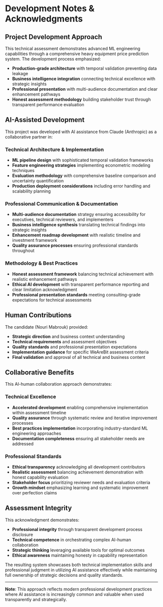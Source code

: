 # Development Notes & Acknowledgments

## Project Development Approach

This technical assessment demonstrates advanced ML engineering capabilities through a comprehensive heavy equipment price prediction system. The development process emphasized:

- **Production-grade architecture** with temporal validation preventing data leakage
- **Business intelligence integration** connecting technical excellence with strategic insights
- **Professional presentation** with multi-audience documentation and clear enhancement pathways
- **Honest assessment methodology** building stakeholder trust through transparent performance evaluation

## AI-Assisted Development

This project was developed with AI assistance from Claude (Anthropic) as a collaborative partner in:

### Technical Architecture & Implementation
- **ML pipeline design** with sophisticated temporal validation frameworks
- **Feature engineering strategies** implementing econometric modeling techniques  
- **Evaluation methodology** with comprehensive baseline comparison and uncertainty quantification
- **Production deployment considerations** including error handling and scalability planning

### Professional Communication & Documentation
- **Multi-audience documentation** strategy ensuring accessibility for executives, technical reviewers, and implementers
- **Business intelligence synthesis** translating technical findings into strategic insights
- **Enhancement roadmap development** with realistic timeline and investment framework
- **Quality assurance processes** ensuring professional standards throughout

### Methodology & Best Practices
- **Honest assessment framework** balancing technical achievement with realistic enhancement pathways
- **Ethical AI development** with transparent performance reporting and clear limitation acknowledgment
- **Professional presentation standards** meeting consulting-grade expectations for technical assessments

## Human Contributions

The candidate (Nouri Mabrouk) provided:

- **Strategic direction** and business context understanding
- **Technical requirements** and assessment objectives
- **Quality standards** and professional presentation expectations
- **Implementation guidance** for specific WeAreBit assessment criteria
- **Final validation** and approval of all technical and business content

## Collaborative Benefits

This AI-human collaboration approach demonstrates:

### Technical Excellence
- **Accelerated development** enabling comprehensive implementation within assessment timeline
- **Quality assurance** through systematic review and iterative improvement processes
- **Best practices implementation** incorporating industry-standard ML engineering approaches
- **Documentation completeness** ensuring all stakeholder needs are addressed

### Professional Standards
- **Ethical transparency** acknowledging all development contributors
- **Realistic assessment** balancing achievement demonstration with honest capability evaluation
- **Stakeholder focus** prioritizing reviewer needs and evaluation criteria
- **Growth mindset** emphasizing learning and systematic improvement over perfection claims

## Assessment Integrity

This acknowledgment demonstrates:
- **Professional integrity** through transparent development process disclosure
- **Technical competence** in orchestrating complex AI-human collaboration
- **Strategic thinking** leveraging available tools for optimal outcomes
- **Ethical awareness** maintaining honesty in capability representation

The resulting system showcases both technical implementation skills and professional judgment in utilizing AI assistance effectively while maintaining full ownership of strategic decisions and quality standards.

---

**Note**: This approach reflects modern professional development practices where AI assistance is increasingly common and valuable when used transparently and strategically.